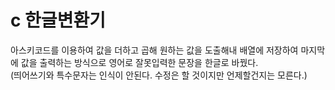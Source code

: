 # c 한글변환기

아스키코드를 이용하여 값을 더하고 곱해 원하는 값을 도출해내 배열에 저장하여 마지막에 값을 출력하는 방식으로 영어로 잘못입력한 문장을 한글로 바꿨다.<br>
(띄어쓰기와 특수문자는 인식이 안된다. 수정은 할 것이지만 언제할건지는 모른다.)
